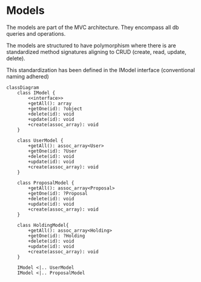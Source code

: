# Models

The models are part of the MVC architecture. They encompass all db queries and operations. 

The models are structured to have polymorphism where there is are standardized method signatures aligning to CRUD (create, read, update, delete).

This standardization has been defined in the IModel interface (conventional naming adhered)

```mermaid
classDiagram
    class IModel {
        <<interface>>
        +getAll(): array
        +getOne(id): ?object
        +delete(id): void
        +update(id): void
        +create(assoc_array): void
    }

    class UserModel {
        +getAll(): assoc_array<User>
        +getOne(id): ?User
        +delete(id): void
        +update(id): void
        +create(assoc_array): void
    }

    class ProposalModel {
        +getAll(): assoc_array<Proposal>
        +getOne(id): ?Proposal
        +delete(id): void
        +update(id): void
        +create(assoc_array): void
    }

    class HoldingModel{
        +getAll(): assoc_array<Holding>
        +getOne(id): ?Holding
        +delete(id): void
        +update(id): void
        +create(assoc_array): void
    }

    IModel <|.. UserModel
    IModel <|.. ProposalModel
